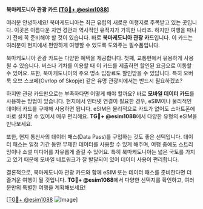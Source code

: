 **북마케도니아 관광 카드 [[TG💪+ @esim1088](https://t.me/s/esim1088)]**

여러분 안녕하세요! 북마케도니아는 최근 유럽의 새로운 여행지로 주목받고 있는 곳입니다. 이곳은 아름다운 자연 경관과 역사적인 유적지가 가득한 나라죠. 하지만 여행을 떠나기 전에 꼭 준비해야 할 것이 있습니다. 바로 **북마케도니아 관광 카드**입니다. 이 카드는 여러분이 현지에서 편안하게 여행할 수 있도록 도와주는 필수품입니다.

북마케도니아 관광 카드는 다양한 혜택을 제공합니다. 첫째, 교통편에서 유용하게 사용될 수 있습니다. 버스나 기차를 이용할 때 이 카드를 제출하면 할인된 요금으로 이동할 수 있어요. 또한, 북마케도니아의 주요 명소 입장료도 할인받을 수 있답니다. 특히 오버룩 오브 스코페(Ovrlop of Skopje) 같은 유명 관광지에서는 반드시 필요하겠죠?

하지만 관광 카드만으로는 부족하다면 어떻게 해야 할까요? 바로 **모바일 데이터 카드**를 사용하는 방법이 있습니다. 현지에서 인터넷 연결이 필요한 경우, eSIM이나 물리적인 데이터 카드를 구매해 사용하면 됩니다. eSIM은 물리적으로 카드가 없어도 스마트폰에 바로 설치할 수 있어서 매우 편리해요. **TG💪+ @esim1088**에서 다양한 유형의 eSIM을 만나보세요.

또한, 현지 통신사의 데이터 패스(Data Pass)를 구입하는 것도 좋은 선택입니다. 데이터 패스는 일정 기간 동안 무제한 데이터를 사용할 수 있게 해주며, 여행 중에도 스트리밍이나 소셜 미디어를 자유롭게 즐길 수 있어요. 특히 북마케도니아는 넓은 국토를 가지고 있기 때문에 모바일 네트워크가 잘 발달되어 있어 데이터 사용이 편리합니다.

결론적으로, 북마케도니아 관광 카드와 함께 eSIM 또는 데이터 패스를 준비한다면 더 즐거운 여행이 될 것입니다. **TG💪+ @esim1088**에서 다양한 선택지를 확인하고, 여러분만의 특별한 여행을 계획해보세요!

[[TG💪+ @esim1088](https://t.me/s/esim1088) ![Image](https://i.postimg.cc/Y0z9fWf4/image.png)]